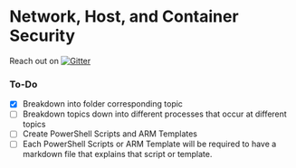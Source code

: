 # Network, Host, and Container Security

Reach out on [![Gitter](https://badges.gitter.im/Azure-Security-Engineer-Associate-Prep/community.svg)](https://gitter.im/Azure-Security-Engineer-Associate-Prep/community?utm_source=badge&utm_medium=badge&utm_campaign=pr-badge)





### To-Do

- [x] Breakdown into folder corresponding topic
- [ ] Breakdown topics down into different processes that occur at different topics
- [ ] Create PowerShell Scripts and ARM Templates
- [ ] Each PowerShell Scripts or ARM Template will be required to have a markdown file that explains that script or template.
